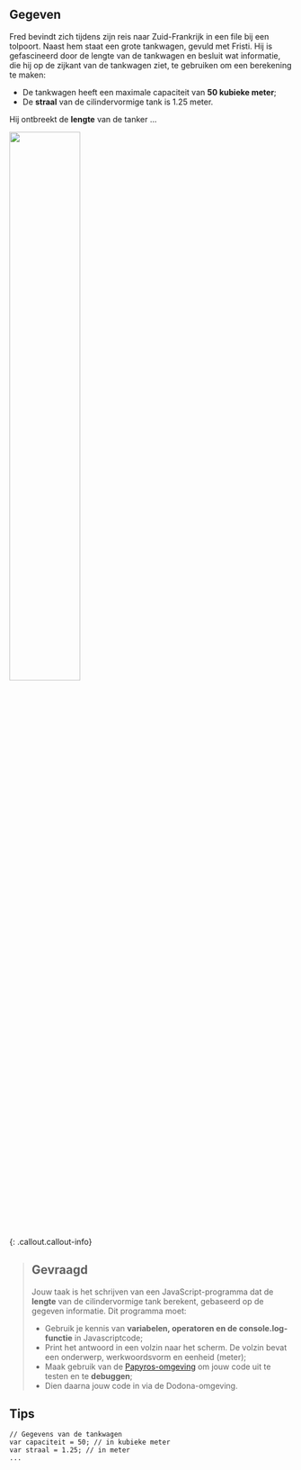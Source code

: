 ## Gegeven

Fred bevindt zich tijdens zijn reis naar Zuid-Frankrijk in een file bij een tolpoort. Naast hem staat een grote tankwagen, gevuld met Fristi. Hij is gefascineerd door de lengte van de tankwagen en besluit wat informatie, die hij op de zijkant van de tankwagen ziet, te gebruiken om een berekening te maken:

* De tankwagen heeft een maximale capaciteit van **50 kubieke meter**;
* De **straal** van de cilindervormige tank is 1.25 meter. 

Hij ontbreekt de **lengte** van de tanker ... 

<img src="https://www.foodindustry.be/wp-content/uploads/2022/02/WIKI-Friesland-Campina.png" width="50%"/>

{: .callout.callout-info}
> ## Gevraagd
> Jouw taak is het schrijven van een JavaScript-programma dat de **lengte** van de cilindervormige tank berekent, gebaseerd op de gegeven informatie. Dit programma moet:
> * Gebruik je kennis van **variabelen, operatoren en de console.log-functie** in Javascriptcode;
> * Print het antwoord in een volzin naar het scherm. De volzin bevat een onderwerp, werkwoordsvorm en eenheid (meter); 
> * Maak gebruik van de [Papyros-omgeving](https://papyros.dodona.be/?locale=nl&language=JavaScript) om jouw code uit te testen en te **debuggen**; 
> * Dien daarna jouw code in via de Dodona-omgeving. 

## Tips
```
// Gegevens van de tankwagen
var capaciteit = 50; // in kubieke meter
var straal = 1.25; // in meter
...

```
